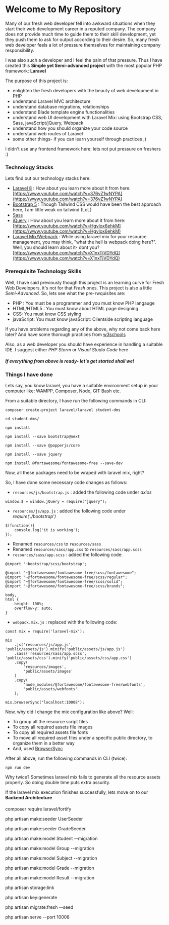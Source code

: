 # Welcome to My Repository

Many of our fresh web developer fell into awkward situations when they start their web development career in a reputed company. The company does not provide much time to guide them to their skill development, yet they push them to ask for output according to their desire. So, many fresh web developer feels a lot of pressure themselves for maintaining company responsibility. 

I was also such a developer and I feel the pain of that pressure. Thus I have created this **Simple yet Semi-advanced project** with the most popular PHP framework: **Laravel**

The purpose of this project is: 

* enlighten the fresh developers with the beauty of web development in PHP
* understand Laravel MVC architecture
* understand database migrations, relationships
* understand Blade template engine functionalities
* understand web UI development with Laravel Mix: using Bootstrap CSS, Sass, javaScript/jQuery, Webpack 
* understand how you should organize your code source
* understand web routes of Laravel
* some other things- if you can learn yourself through practices ;) 

I didn't use any frontend framework here: lets not put pressure on freshers :) 


### Technology Stacks

Lets find out our technology stacks here:

* [Laravel 8](https://laravel.com/docs/8.x) : How about you learn more about it from here: [https://www.youtube.com/watch?v=376vZ1wNYPA](https://www.youtube.com/watch?v=376vZ1wNYPA)
* [Bootstrap 5](https://getbootstrap.com/docs/5.0/getting-started/introduction/) : Though Tailwind CSS would have been the best approach here, I am little weak on tailwind (LoL)
* [Sass](https://sass-lang.com/guide)
* [jQuery](https://jquery.com/) : How about you learn more about it from here: [https://www.youtube.com/watch?v=HgvIox6ehkM](https://www.youtube.com/watch?v=HgvIox6ehkM)
* [Laravel Mix/Webpack](https://laravel.com/docs/8.x/mix) :  While using laravel mix for your resource management, you may think, 
"what the hell is webpack doing here?". 
Well, you should learn about it- dont you? [https://www.youtube.com/watch?v=X1nxTjVDYdQ](https://www.youtube.com/watch?v=X1nxTjVDYdQ)

### Prerequisite Technology Skills

Well, I have said previously though this project is an learning curve for Fresh Web Developers, it's not for that *Fresh* ones. This project is also a little *Semi-Advanced*. So, lets see what the pre-rwquisites are:

- PHP : You must be a programmer and you must know PHP langauge
- HTML/HTML5 : You must know about HTML page designing
- CSS: You must know CSS styling
- javaScript: You must know javaScript: Clientside scripting language

If you have problems regarding any of the above, why not come back here later? And have some thorough practices from [w3schools](https://www.w3schools.com/)

Also, as a web developer you should have experience in handling a suitable IDE. I suggest either *PHP Storm* or *Visual Studio Code* here 

##### If everything from above is ready- let's get started shall we!

### Things I have done

Lets say, you know laravel, you have a suitable environment setup in your computer like: WAMPP, Composer, Node, GIT Bash etc. 

From a suitable directory, I have run the following commands in CLI:

```
composer create-project laravel/laravel student-dms

cd student-dms/

npm install

npm install --save bootstrap@next

npm install --save @popperjs/core

npm install --save jquery

npm install @fortawesome/fontawesome-free --save-dev
```

Now, all these packages need to be wraped with laravel mix, right? 

So, I have done some necessary code changes as follows:

- `resources/js/bootstrap.js` : added the following code under *axios*

```
window.$ = window.jQuery = require("jquery");
```

- `resources/js/app.js` : added the following code under *require('./bootstrap')*

```
$(function(){
    console.log('it is working');
});
```

- Renamed `resources/css` to `resources/sass`
- Renamed `resources/sass/app.css` to `resources/sass/app.scss`
- `resources/sass/app.scss` : added the following code:

```
@import '~bootstrap/scss/bootstrap';

@import "~@fortawesome/fontawesome-free/scss/fontawesome";
@import "~@fortawesome/fontawesome-free/scss/regular";
@import "~@fortawesome/fontawesome-free/scss/solid";
@import "~@fortawesome/fontawesome-free/scss/brands";

body,
html {
    height: 100%;
    overflow-y: auto;
}
```

- `webpack.mix.js` : replaced with the following code:

```
const mix = require('laravel-mix');

mix
    .js('resources/js/app.js', 'public/assets/js').minify('public/assets/js/app.js')
    .sass('resources/sass/app.scss', 'public/assets/css').minify('public/assets/css/app.css')
    .copy(
        'resources/images',
        'public/assets/images'
    )
    .copy(
        'node_modules/@fortawesome/fontawesome-free/webfonts',
        'public/assets/webfonts'
    );

mix.browserSync("localhost:10008");
```

Now, why did I change the mix configuration like above? Well:

- To group all the resource script files
- To copy all required assets file images
- To copy all required assets file fonts
- To move all required asset files  under a specific public directory, to organize them in a better way
- And, used [BrowserSync](https://laravel-mix.com/docs/5.0/browsersync)

After all above, run the following commands in CLI (twice):

```
npm run dev
```

Why twice? Sometimes laravel mix fails to generate all the resource assets properly. So doing double time puts extra assurity. 

If the laravel mix execution finishes successfully, lets move on to our **Backend Architecture**

####

composer require laravel/fortify

php artisan make:seeder UserSeeder

php artisan make:seeder GradeSeeder

php artisan make:model Student --migration

php artisan make:model Group --migration

php artisan make:model Subject --migration

php artisan make:model Grade --migration

php artisan make:model Result --migration

php artisan storage:link

php artisan key:generate

php artisan migrate:fresh --seed

php artisan serve --port 10008

